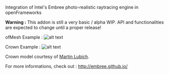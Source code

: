 Integration of Intel's Embree photo-realistic raytracing engine in openFrameworks

**Warning :** This addon is still a very basic / alpha WIP. API and functionalities are expected to change until a proper release!

ofMesh Example :
![alt text](http://farm6.staticflickr.com/5531/9158283499_e34af1cee3_b.jpg "ofxEmbree-OFMeshesExample")

Crown Example :
![alt text](http://farm6.staticflickr.com/5502/9153358074_3f63afc52d_c.jpg "ofxEmbree-CrownExample")

Crown model courtesy of [Martin Lubich](http://www.loramel.net/).

For more informations, check out : 
http://embree.github.io/
